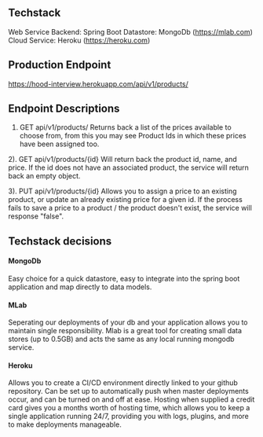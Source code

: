 ## Techstack
Web Service Backend: Spring Boot
Datastore: MongoDb (https://mlab.com)
Cloud Service: Heroku (https://heroku.com)

## Production Endpoint
https://hood-interview.herokuapp.com/api/v1/products/

## Endpoint Descriptions

1) GET api/v1/products/
Returns back a list of the prices available to choose from, from this you may see Product Ids in which these prices have been assigned too.

2). GET api/v1/products/{id}
Will return back the product id, name, and price. If the id does not have an associated product, the service will return back an empty object.

3). PUT api/v1/products/{id}
Allows you to assign a price to an existing product, or update an already existing price for a given id.
If the process fails to save a price to a product / the product doesn't exist, the service will response "false".

## Techstack decisions
#### MongoDb
Easy choice for a quick datastore, easy to integrate into the spring boot application and map directly to data models.

#### MLab
Seperating our deployments of your db and your application allows you to maintain single responsibility. Mlab is a great tool for creating
small data stores (up to 0.5GB) and acts the same as any local running mongodb service.

#### Heroku
Allows you to create a CI/CD environment directly linked to your github repository. Can be set up to automatically push when master deployments
occur, and can be turned on and off at ease. Hosting when supplied a credit card gives you a months worth of hosting time, which allows you
to keep a single application running 24/7, providing you with logs, plugins, and more to make deployments manageable.
